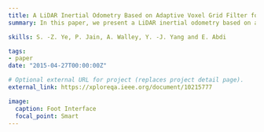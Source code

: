 ```yaml
---
title: A LiDAR Inertial Odometry Based on Adaptive Voxel Grid Filter for Indoor and Outdoor Mixed Environments
summary: In this paper, we present a LiDAR inertial odometry based on an adaptive voxel grid filter to cope with point density variations in indoor and outdoor mixed environments. Benefiting from the adaptive voxel grid filter we proposed, our system can adjust the voxel resolution automatically according to indoors or outdoors, improving the system performance in mixed environments. Moreover, we design a dynamic initialization for the adaptive voxel grid filter. The initial voxel size is set from coarse to fine with computational efficiency as feedback.

skills: S. -Z. Ye, P. Jain, A. Walley, Y. -J. Yang and E. Abdi

tags:
- paper
date: "2015-04-27T00:00:00Z"

# Optional external URL for project (replaces project detail page).
external_link: https://xploreqa.ieee.org/document/10215777

image:
  caption: Foot Interface
  focal_point: Smart
---
```


